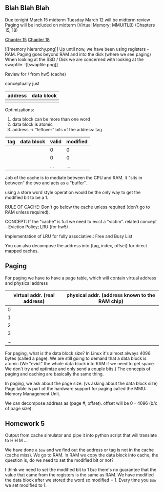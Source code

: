 ## Blah Blah Blah
Due tonight
March 15 midterm
Tuesday March 12 will be midterm review
Paging will be included on midterm (Virtual Memory; MMU/TLB) (Chapters 15, 18)

[Chapter 15](https://pages.cs.wisc.edu/~remzi/OSTEP/vm-mechanism.pdf)
[Chapter 18](https://pages.cs.wisc.edu/~remzi/OSTEP/vm-paging.pdf)

![[memory hierarchy.png]]
Up until now, we have been using registers - RAM. Paging goes beyond RAM and into the disk (where we see paging)
When looking at the SSD / Disk we are concerned with looking at the swapfile.
![[swapfile.png]]

Review for / from hw5 (cache)

conceptually just

| address | data block |
| ------- | ---------- |
|         |            |

Optimizations:
1. data block can be more than one word
2. data block is atomic 
3. address -> "leftover" bits of the address: tag

| tag | data block | valid | modified |
| --- | ---------- | ----- | -------- |
|     |            | 0     | 0        |
|     |            | 0     | 0        |
|     |            | ...   | ...      |

Job of the cache is to mediate between the CPU and RAM. It "sits in between" the two and acts as a "buffer".

using a store word style operation would be the only way to get the modified bit to be a 1.

RULE OF CACHE:
Don't go below the cache unless required (don't go to RAM unless required).

CONCEPT:
If the "cache" is full we need to evict a "victim".
	related concept - Eviction Policy; LRU (for hw5)

Implementation of LRU for fully associative.:
	Free and Busy List

You can also decompose the address into (tag, index, offset) for direct mapped caches.

## Paging

For paging we have to have a page table, which will contain virtual address and physical address

| virtual addr. (real address) | physical addr. (address known to the RAM chip) |
| ---------------------------- | ---------------------------------------------- |
| 0                            |                                                |
| 1                            |                                                |
| 2                            |                                                |
| 3                            |                                                |
| ...                          |                                                |
For paging, what is the data block size? In Linux it's almost always 4096 bytes (called a page).
We are still going to demand that a data block is atomic (We "evict" the whole data block into RAM if we need to get space. We don't try and optimize and only send a couple bits.)
The concepts of paging and caching are basically the same thing.

In paging, we ask about the page size. (vs asking about the data block size)
Page table is part of the hardware support for paging called the MMU: Memory Management Unit.

We can decompose address as (page #, offset). offset will be 0 - 4096 (b/c of page size).

## Homework 5

Output from cache simulator and pipe it into python script that will translate to H H M ...

We have done a `$sw` and we find out the address or tag is not in the cache (cache miss). We go to RAM. In RAM we copy the data block into cache, the question is, do we need to set the modified bit or not?

I think we need to set the modified bit to 1 b/c there's no guarantee that the value that came from the registers is the same as RAM. We have modified the data block after we stored the word so modified = 1. Every time you `$sw` we set modified to 1.
